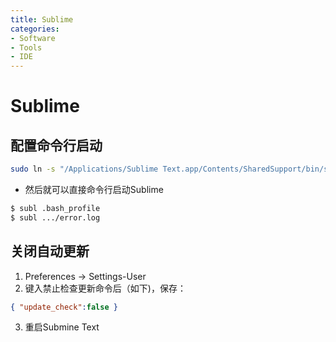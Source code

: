 ```yaml
---
title: Sublime
categories:
- Software
- Tools
- IDE
---
```

# Sublime

## 配置命令行启动

```bash
sudo ln -s "/Applications/Sublime Text.app/Contents/SharedSupport/bin/subl" /usr/local/bin/subl
```

- 然后就可以直接命令行启动Sublime

```bash
$ subl .bash_profile
$ subl .../error.log
```

## 关闭自动更新

1.  Preferences -> Settings-User
2. 键入禁止检查更新命令后（如下)，保存：

```json
{ "update_check":false }
```

3. 重启Submine Text

